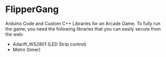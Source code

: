 FlipperGang
===========

Arduino Code and Custom C++ Libraries for an Arcade Game. 
To fully run the game, you need the following libraries that you can easily secure from the web: 
- Adarift_WS2801 (LED Strip control)
- Metro (timer)
